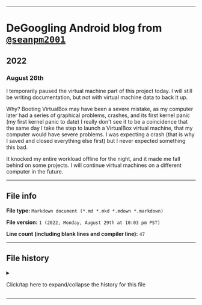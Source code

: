 
***

# DeGoogling Android blog from [`@seanpm2001`](https://github.com/seanpm2001/)

## 2022

### August 26th

I temporarily paused the virtual machine part of this project today. I will still be writing documentation, but not with virtual machine data to back it up.

Why? Booting VirtualBox may have been a severe mistake, as my computer later had a series of graphical problems, crashes, and its first kernel panic (my first kernel panic to date) I really don't see it to be a coincidence that the same day I take the step to launch a VirtualBox virtual machine, that my computer would have severe problems. I was expecting a crash (that is why I saved and closed everything else first) but I never expected something this bad.

It knocked my entire workload offline for the night, and it made me fall behind on some projects. I will continue virtual machines on a different computer in the future.

***

## File info

**File type:** `Markdown document (*.md *.mkd *.mdown *.markdown)`

**File version:** `1 (2022, Monday, August 29th at 10:03 pm PST)`

**Line count (including blank lines and compiler line):** `47`

***

## File history

<details><summary><p>Click/tap here to expand/collapse the history for this file</p></summary>

<details><summary><p><b>Version 1 (2022, Monday, August 29th at 10:03 pm PST)</b></p></summary>

> Changes:

- [x] Started the file
- [x] Added the `title` section
- [x] Added the `file info` section
- [x] Added the `file history` section
- [ ] No other changes in version 1

</details>

</details>

***
